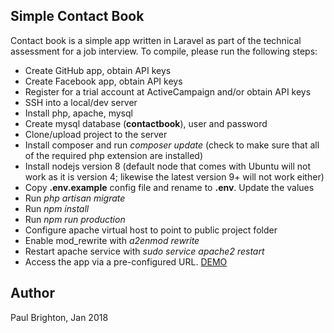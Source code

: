 ## Simple Contact Book

Contact book is a simple app written in Laravel as part of the technical assessment for a job interview. To compile, please run the following steps:

- Create GitHub app, obtain API keys
- Create Facebook app, obtain API keys
- Register for a trial account at ActiveCampaign and/or obtain API keys
- SSH into a local/dev server
- Install php, apache, mysql
- Create mysql database (**contactbook**), user and password
- Clone/upload project to the server
- Install composer and run _composer update_ (check to make sure that all of the required php extension are installed)
- Install nodejs version 8 (default node that comes with Ubuntu will not work as it is version 4; likewise the latest version 9+ will not work either)
- Copy **.env.example** config file and rename to **.env**. Update the values
- Run _php artisan migrate_
- Run _npm install_
- Run _npm run production_
- Configure apache virtual host to point to public project folder
- Enable mod_rewrite with _a2enmod rewrite_
- Restart apache service with _sudo service apache2 restart_
- Access the app via a pre-configured URL. [DEMO](http://ec2-18-218-192-236.us-east-2.compute.amazonaws.com)

## Author

Paul Brighton, Jan 2018
